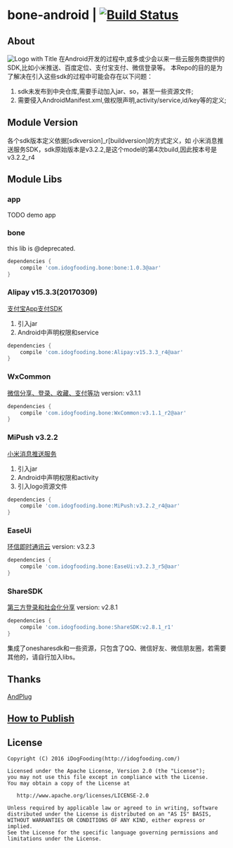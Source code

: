 # bone-android | [![Build Status](https://travis-ci.org/zhangchaoxu/bone-android.png?branch=master)](https://travis-ci.org/zhangchaoxu/bone-android)

## About
![Logo with Title]()
在Android开发的过程中,或多或少会以来一些云服务商提供的SDK,比如小米推送、百度定位、支付宝支付、微信登录等。
本Repo的目的是为了解决在引入这些sdk的过程中可能会存在以下问题：
1. sdk未发布到中央仓库,需要手动加入jar、so，甚至一些资源文件;
2. 需要侵入AndroidManifest.xml,做权限声明,activity/service,id/key等的定义;

## Module Version
各个sdk版本定义依据[sdkversion]_r[buildversion]的方式定义，如
小米消息推送服务SDK，sdk原始版本是v3.2.2,是这个model的第4次build,因此按本号是v3.2.2_r4

## Module Libs

### app
TODO demo app
 
### bone
this lib is @deprecated.

```gradle
dependencies {
    compile 'com.idogfooding.bone:bone:1.0.3@aar'
}
```

### Alipay v15.3.3(20170309)
[支付宝App支付SDK](https://doc.open.alipay.com/docs/doc.htm?spm=a219a.7629140.0.0.5LlDVj&treeId=193&articleId=105051&docType=1)
1. 引入jar
2. Android中声明权限和service

```gradle
dependencies {
    compile 'com.idogfooding.bone:Alipay:v15.3.3_r4@aar'
}
```

### WxCommon
[微信分享、登录、收藏、支付等功](https://open.weixin.qq.com/cgi-bin/showdocument?action=dir_list&t=resource/res_list&verify=1&id=open1419319167&token=&lang=zh_CN)
version: v3.1.1

```gradle
dependencies {
    compile 'com.idogfooding.bone:WxCommon:v3.1.1_r2@aar'
}
```

### MiPush v3.2.2
[小米消息推送服务](http://dev.xiaomi.com/console/appservice/push.html)
1. 引入jar
2. Android中声明权限和activity
3. 引入logo资源文件

```gradle
dependencies {
    compile 'com.idogfooding.bone:MiPush:v3.2.2_r4@aar'
}
```

### EaseUi
[环信即时通讯云](http://docs.easemob.com/im/start)
version: v3.2.3

```gradle
dependencies {
    compile 'com.idogfooding.bone:EaseUi:v3.2.3_r5@aar'
}
```

### ShareSDK
[第三方登录和社会化分享](http://sharesdk.mob.com/downloadDetail/ShareSDK/android)
version: v2.8.1

```gradle
dependencies {
    compile 'com.idogfooding.bone:ShareSDK:v2.8.1_r1'
}
```

集成了onesharesdk和一些资源，只包含了QQ、微信好友、微信朋友圈，若需要其他的，请自行加入libs。

## Thanks
[AndPlug](https://github.com/ourbeehive/AndPlug)

## [How to Publish](https://github.com/zhangchaoxu/bone-android/blob/master/PUBLISH.md)

## License

    Copyright (C) 2016 iDogFooding(http://idogfooding.com/)

    Licensed under the Apache License, Version 2.0 (the "License");
    you may not use this file except in compliance with the License.
    You may obtain a copy of the License at

       http://www.apache.org/licenses/LICENSE-2.0

    Unless required by applicable law or agreed to in writing, software
    distributed under the License is distributed on an "AS IS" BASIS,
    WITHOUT WARRANTIES OR CONDITIONS OF ANY KIND, either express or implied.
    See the License for the specific language governing permissions and
    limitations under the License.